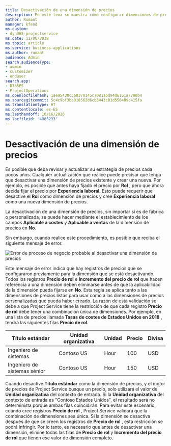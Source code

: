 ```yaml
---
title: Desactivación de una dimensión de precios
description: En este tema se muestra cómo configurar dimensiones de precios en la solución de Project Service.
author: Rumant
manager: kfend
ms.custom:
- dyn365-projectservice
ms.date: 11/06/2018
ms.topic: article
ms.service: business-applications
ms.author: rumant
audience: Admin
search.audienceType:
- admin
- customizer
- enduser
search.app:
- D365PS
- ProjectOperations
ms.openlocfilehash: 1ae95430c368370145c7081a5d94d6161a7700b4
ms.sourcegitcommit: 5c4c9bf3ba018562d6cb3443c01d550489c415fa
ms.translationtype: HT
ms.contentlocale: es-ES
ms.lasthandoff: 10/16/2020
ms.locfileid: "4085233"
---
```

# <a name="turn-off-a-pricing-dimension"></a>Desactivación de una dimensión de precios

Es posible que deba revisar y actualizar su estrategia de precios cada pocos años. Cualquier actualización que realice puede precisar que tenga que desactivar una dimensión de precios existente y crear una nueva. Por ejemplo, es posible que antes haya fijado el precio por **Rol** , pero que ahora decida fijar el precio por **Experiencia laboral**. Esto puede requerir que desactive el **Rol** como dimensión de precios y cree **Experiencia laboral** como una nueva dimensión de precios. 

La desactivación de una dimensión de precios, sin importar si es de fábrica o personalizada, se puede hacer mediante el establecimiento de los campos **Aplicable a costes** y **Aplicable a ventas** de la dimensión de precios en **No**.

Sin embargo, cuando realice este procedimiento, es posible que reciba el siguiente mensaje de error.

![Error de proceso de negocio probable al desactivar una dimensión de precios](media/Business-Process-Error.png)


Este mensaje de error indica que hay registros de precios que se configuraron previamente para la dimensión que se está desactivando. Todos los registros **Precio de rol** e **Incremento del precio de rol** que hacen referencia a una dimensión deben eliminarse antes de que la aplicabilidad de la dimensión pueda fijarse en **No**. Esta regla se aplica tanto a las dimensiones de precios listas para usar como a las dimensiones de precios personalizadas que pueda haber creado. La razón de esta validación se debe a que Project Service tiene la restricción de que cada registro **Precio de rol** debe tener una combinación única de dimensiones. Por ejemplo, en una lista de precios llamada **Tasas de costes de Estados Unidos en 2018** , tendrá las siguientes filas **Precio de rol**. 

| Título estándar         | Unidad organizativa    |Unidad   |Precio  |Divisa  |
| -----------------------|-------------|-------|-------|----------|
| Ingeniero de sistemas|Contoso US|Hour| 100|USD|
| Ingeniero de sistemas sénior|Contoso US|Hour| 150| USD|


Cuando desactive **Título estándar** como la dimensión de precios, y el motor de precios de Project Service busque un precio, solo utilizará el valor de **Unidad organizativa** del contexto de entrada. Si la **Unidad organizativa** del contexto de entrada es "Contoso Estados Unidos", el resultado será no determinista porque ambas filas coincidirán. Para evitar este escenario, cuando cree registros **Precio de rol** , Project Service validará que la combinación de dimensiones sea única. Si la dimensión se desactiva después de que se creen los registros de **Precio de rol** , esta restricción se podrá infringir. Por lo tanto, es necesario que antes de desactivar una dimensión, elimine todas las filas de **Precio de rol** y **Incremento del precio de rol** que tienen ese valor de dimensión completo.

